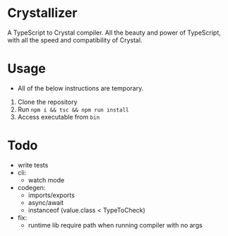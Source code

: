 # Crystallizer
A TypeScript to Crystal compiler. All the beauty and power of TypeScript, with all the speed and compatibility of Crystal.

# Usage
* All of the below instructions are temporary.

1. Clone the repository
2. Run `npm i && tsc && npm run install`
3. Access executable from `bin`

# Todo

- write tests
- cli:
  - watch mode
- codegen:
  - imports/exports
  - async/await
  - instanceof (value.class < TypeToCheck)
- fix:
  - runtime lib require path when running compiler with no args